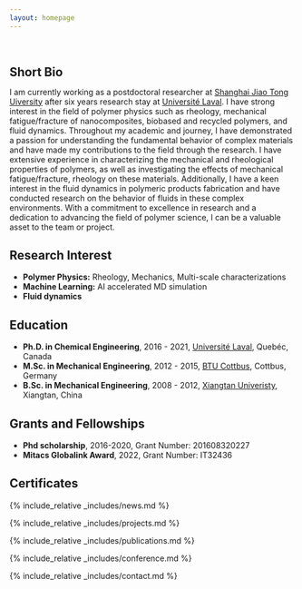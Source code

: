 ```yaml
---
layout: homepage
---
```


<h1 id="about-me"></h1>

<h2 style="margin: 60px 0px 10px;">Short Bio</h2>

<justify><p>I am currently working as a postdoctoral researcher at [Shanghai Jiao Tong Uiversity](https://www.sjtu.cn/) after six years research stay at [Université Laval](https://www.ulaval.ca/en). I have strong interest in the field of polymer physics such as rheology, mechanical fatigue/fracture of nanocomposites, biobased and recycled polymers, and fluid dynamics. Throughout my academic and journey, I have demonstrated a passion for understanding the fundamental behavior of complex materials and have made my contributions to the field through the research. I have extensive experience in characterizing the mechanical and rheological properties of polymers, as well as investigating the effects of mechanical fatigue/fracture, rheology on these materials. Additionally, I have a keen interest in the fluid dynamics in polymeric products fabrication and have conducted research on the behavior of fluids in these complex environments. With a commitment to excellence in research and a dedication to advancing the field of polymer science, I can be a valuable asset to the team or project.</p></justify>

## Research Interest

- **Polymer Physics:** Rheology, Mechanics, Multi-scale characterizations
- **Machine Learning:** AI accelerated MD simulation
- **Fluid dynamics**

## Education
- **Ph.D. in Chemical Engineering**, 2016 - 2021, [Université Laval](https://www.ulaval.ca/en), Quebéc, Canada
- **M.Sc. in Mechanical Engineering**, 2012 - 2015, [BTU Cottbus](https://www.b-tu.de/en/), Cottbus, Germany
- **B.Sc. in Mechanical Engineering**, 2008 - 2012, [Xiangtan Univeristy](https://www.xtu.edu.cn), Xiangtan, China

## Grants and Fellowships
- **Phd scholarship**, 2016-2020, Grant Number: 201608320227
- **Mitacs Globalink Award**, 2022, Grant Number: IT32436


## Certificates

<div data-iframe-width="150" data-iframe-height="270" data-share-badge-id="343635de-7d0f-43ea-922d-432566a4b1e5" data-share-badge-host="https://www.credly.com"></div>
<script type="text/javascript" async src="//cdn.credly.com/assets/utilities/embed.js"></script>

{% include_relative _includes/news.md %}

{% include_relative _includes/projects.md %}

{% include_relative _includes/publications.md %}

{% include_relative _includes/conference.md %}

{% include_relative _includes/contact.md %}

